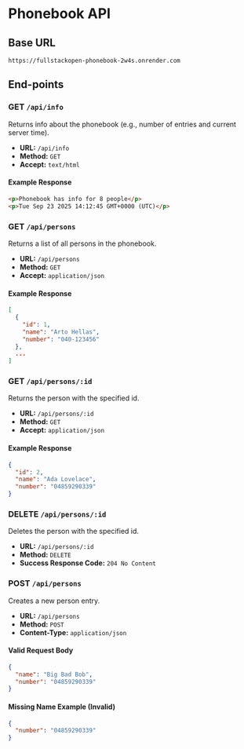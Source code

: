 # Phonebook API

## Base URL
`https://fullstackopen-phonebook-2w4s.onrender.com`

## End-points

### GET `/api/info`

Returns info about the phonebook (e.g., number of entries and current server time).

- **URL:** `/api/info`
- **Method:** `GET`
- **Accept:** `text/html`

#### Example Response
```html
<p>Phonebook has info for 8 people</p>
<p>Tue Sep 23 2025 14:12:45 GMT+0000 (UTC)</p>
```

### GET `/api/persons`

Returns a list of all persons in the phonebook.

- **URL:** `/api/persons`
- **Method:** `GET`
- **Accept:** `application/json`

#### Example Response
```json
[
  {
    "id": 1,
    "name": "Arto Hellas",
    "number": "040-123456"
  },
  ...
]
```

### GET `/api/persons/:id`

Returns the person with the specified id.

- **URL:** `/api/persons/:id`
- **Method:** `GET`
- **Accept:** `application/json`

#### Example Response

```json
{
  "id": 2,
  "name": "Ada Lovelace",
  "number": "04859290339"
}


```
### DELETE `/api/persons/:id`

Deletes the person with the specified id.

- **URL:** `/api/persons/:id`
- **Method:** `DELETE`
- **Success Response Code:** `204 No Content`

### POST `/api/persons`

Creates a new person entry.

- **URL:** `/api/persons`
- **Method:** `POST`
- **Content-Type:** `application/json`

#### Valid Request Body
```json
{
  "name": "Big Bad Bob",
  "number": "04859290339"
}
```

#### Missing Name Example (Invalid)
```json
{
  "number": "04859290339"
}
```